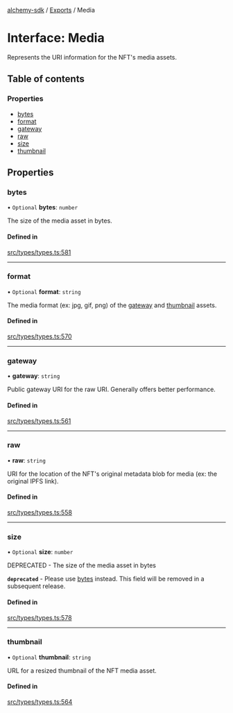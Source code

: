 [alchemy-sdk](../README.md) / [Exports](../modules.md) / Media

# Interface: Media

Represents the URI information for the NFT's media assets.

## Table of contents

### Properties

- [bytes](Media.md#bytes)
- [format](Media.md#format)
- [gateway](Media.md#gateway)
- [raw](Media.md#raw)
- [size](Media.md#size)
- [thumbnail](Media.md#thumbnail)

## Properties

### bytes

• `Optional` **bytes**: `number`

The size of the media asset in bytes.

#### Defined in

[src/types/types.ts:581](https://github.com/alchemyplatform/alchemy-sdk-js/blob/5fad342/src/types/types.ts#L581)

___

### format

• `Optional` **format**: `string`

The media format (ex: jpg, gif, png) of the [gateway](Media.md#gateway) and
[thumbnail](Media.md#thumbnail) assets.

#### Defined in

[src/types/types.ts:570](https://github.com/alchemyplatform/alchemy-sdk-js/blob/5fad342/src/types/types.ts#L570)

___

### gateway

• **gateway**: `string`

Public gateway URI for the raw URI. Generally offers better performance.

#### Defined in

[src/types/types.ts:561](https://github.com/alchemyplatform/alchemy-sdk-js/blob/5fad342/src/types/types.ts#L561)

___

### raw

• **raw**: `string`

URI for the location of the NFT's original metadata blob for media (ex: the
original IPFS link).

#### Defined in

[src/types/types.ts:558](https://github.com/alchemyplatform/alchemy-sdk-js/blob/5fad342/src/types/types.ts#L558)

___

### size

• `Optional` **size**: `number`

DEPRECATED - The size of the media asset in bytes

**`deprecated`** - Please use [bytes](Media.md#bytes) instead. This field will be removed
  in a subsequent release.

#### Defined in

[src/types/types.ts:578](https://github.com/alchemyplatform/alchemy-sdk-js/blob/5fad342/src/types/types.ts#L578)

___

### thumbnail

• `Optional` **thumbnail**: `string`

URL for a resized thumbnail of the NFT media asset.

#### Defined in

[src/types/types.ts:564](https://github.com/alchemyplatform/alchemy-sdk-js/blob/5fad342/src/types/types.ts#L564)
